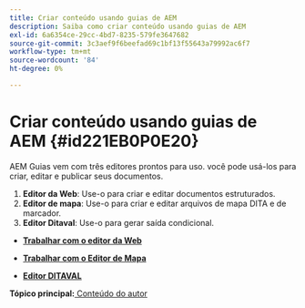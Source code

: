 ```yaml
---
title: Criar conteúdo usando guias de AEM
description: Saiba como criar conteúdo usando guias de AEM
exl-id: 6a6354ce-29cc-4bd7-8235-579fe3647682
source-git-commit: 3c3aef9f6beefad69c1bf13f55643a79992ac6f7
workflow-type: tm+mt
source-wordcount: '84'
ht-degree: 0%

---
```


# Criar conteúdo usando guias de AEM {#id221EB0P0E20}

AEM Guias vem com três editores prontos para uso. você pode usá-los para criar, editar e publicar seus documentos.

1. **Editor da Web**: Use-o para criar e editar documentos estruturados.
1. **Editor de mapa**: Use-o para criar e editar arquivos de mapa DITA e de marcador.
1. **Editor Ditaval**: Use-o para gerar saída condicional.

- **[Trabalhar com o editor da Web](web-editor.md)**

- **[Trabalhar com o Editor de Mapa](map-editor.md)**

- **[Editor DITAVAL](ditaval-editor.md)**


**Tópico principal:**[ Conteúdo do autor](authoring-content.md)
